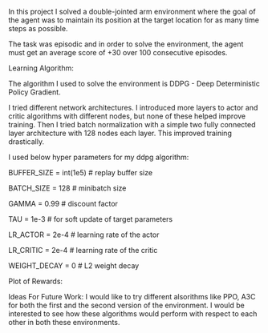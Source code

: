 In this project I solved a double-jointed arm environment where the goal of the agent was to maintain its position at the target location for as many time steps as possible.

The task was episodic and in order to solve the environment, the agent must get an average score of +30 over 100 consecutive episodes.

Learning Algorithm:

The algorithm I used to solve the environment is DDPG - Deep Deterministic Policy Gradient.

I tried different network architectures. I introduced more layers to actor and critic algorithms with different nodes, but none of these helped improve training. Then I tried batch normalization with a simple two fully connected layer architecture with 128 nodes each layer. This improved training drastically.

I used below hyper parameters for my ddpg algorithm:

BUFFER_SIZE = int(1e5)  # replay buffer size

BATCH_SIZE = 128        # minibatch size

GAMMA = 0.99            # discount factor

TAU = 1e-3              # for soft update of target parameters

LR_ACTOR = 2e-4         # learning rate of the actor 

LR_CRITIC = 2e-4        # learning rate of the critic

WEIGHT_DECAY = 0        # L2 weight decay

Plot of Rewards:


Ideas For Future Work:
I would like to try different alsorithms like PPO, A3C for both the first and the second version of the environment. I would be interested to see how these algorithms would perform with respect to each other in both these environments.
